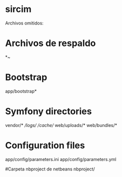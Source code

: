 sircim
======
Archivos omitidos:

# Archivos de respaldo
*~
 
# Bootstrap
app/bootstrap*
 
# Symfony directories
vendor/*
*/logs/*
*/cache/*
web/uploads/*
web/bundles/*
 
# Configuration files
app/config/parameters.ini
app/config/parameters.yml
 
#Carpeta nbproject de netbeans
nbproject/
